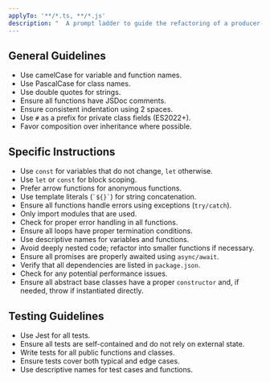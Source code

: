 ```yaml
---
applyTo: '**/*.ts, **/*.js'
description: "  A prompt ladder to guide the refactoring of a producer-consumer example in TypeScript.
---
```


## General Guidelines
- Use camelCase for variable and function names.
- Use PascalCase for class names.
- Use double quotes for strings.
- Ensure all functions have JSDoc comments.
- Ensure consistent indentation using 2 spaces.
- Use `#` as a prefix for private class fields (ES2022+).
- Favor composition over inheritance where possible.

## Specific Instructions
- Use `const` for variables that do not change, `let` otherwise.
- Use `let` or `const` for block scoping.
- Prefer arrow functions for anonymous functions.
- Use template literals (`` `${}` ``) for string concatenation.
- Ensure all functions handle errors using exceptions (`try/catch`).
- Only import modules that are used.
- Check for proper error handling in all functions.
- Ensure all loops have proper termination conditions.
- Use descriptive names for variables and functions.
- Avoid deeply nested code; refactor into smaller functions if necessary.
- Ensure all promises are properly awaited using `async/await`.
- Verify that all dependencies are listed in `package.json`.
- Check for any potential performance issues.
- Ensure all abstract base classes have a proper `constructor` and, if needed, throw if instantiated directly.

## Testing Guidelines
- Use Jest for all tests. 
- Ensure all tests are self-contained and do not rely on external state.
- Write tests for all public functions and classes.
- Ensure tests cover both typical and edge cases.
- Use descriptive names for test cases and functions.
